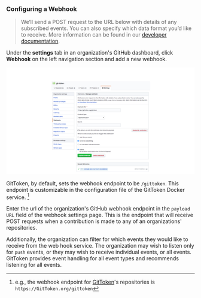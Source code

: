 ### Configuring a Webhook

> We’ll send a POST request to the URL below with details of any subscribed events. You can also specify which data format you’d like to receive. More information can be found in our [developer documentation](https://developer.github.com/webhooks/).

Under the **settings** tab in an organization's GitHub dashboard, click **Webhook** on the left navigation section and add a new webhook.

<img src="./GitHubWebHookSetup.png" >

GitToken, by default, sets the webhook endpoint to be `/gittoken`. This endpoint is customizable in the configuration file of the GitToken Docker service. [^GTKWebHook]

Enter the url of the organization's GitHub webhook endpoint in the `payload URL` field of the webhook settings page. This is the endpoint that will receive POST requests when a contribution is made to any of an organizations' repositories.

Additionally, the organization can filter for which events they would like to receive from the web hook service. The organization may wish to listen only for `push` events, or they may wish to receive individual events, or all events. GitToken provides event handling for all event types and recommends listening for all events.

[^GTKWebHook]: e.g., the webhook endpoint for [GitToken](https://github.com/git-token)'s repositories is `https://GitToken.org/gittoken`
